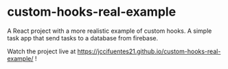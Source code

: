 # custom-hooks-real-example
A React project with a more realistic example of custom hooks. A simple task app that send tasks to a database from firebase.

Watch the project live at https://jccifuentes21.github.io/custom-hooks-real-example/ !
